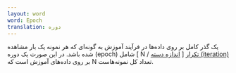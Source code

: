 ```yaml
---
layout: word
word: Epoch
translation: دوره
---
```


یک گذر کامل بر روی داده‌ها در فرآیند آموزش به گونه‌ای که هر نمونه یک بار مشاهده شده باشد. در این صورت یک دوره (epoch) شامل [ N / [اندازه دسته](/B/batch_size) ] [تکرار (iteration)](/I/iteration) بر روی داده‌های آموزش است که N تعداد کل نمونه‌هاست.
